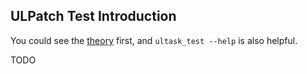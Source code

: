 
## ULPatch Test Introduction

You could see the [theory](./THEORY.md) first, and `ultask_test --help` is also helpful.

TODO

